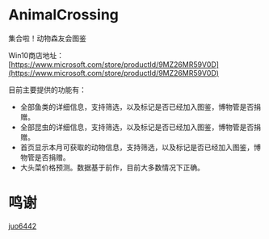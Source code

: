 # AnimalCrossing
集合啦！动物森友会图鉴

Win10商店地址：[https://www.microsoft.com/store/productId/9MZ26MR59V0D](https://www.microsoft.com/store/productId/9MZ26MR59V0D)

目前主要提供的功能有：
- 全部鱼类的详细信息，支持筛选，以及标记是否已经加入图鉴，博物管是否捐赠。
- 全部昆虫的详细信息，支持筛选，以及标记是否已经加入图鉴，博物管是否捐赠。
- 首页显示本月可获取的动物信息，支持筛选，以及标记是否已经加入图鉴，博物管是否捐赠。
- 大头菜价格预测。数据基于前作，目前大多数情况下正确。

# 鸣谢
[juo6442](https://github.com/juo6442/moothumb)
